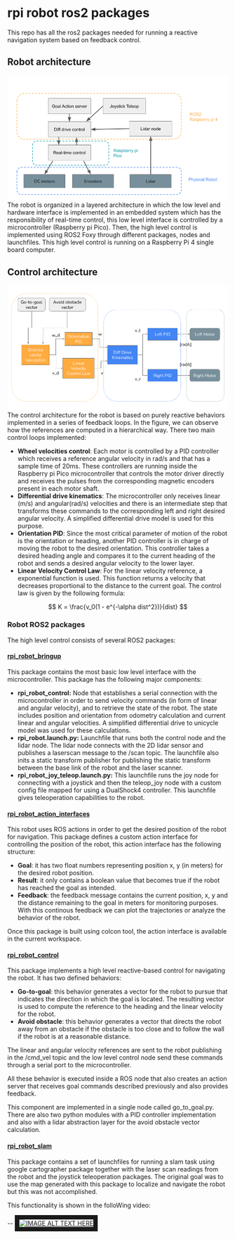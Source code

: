 # rpi robot ros2 packages
This repo has all the ros2 packages needed for running a reactive navigation system based 
on feedback control.

## Robot architecture
![architecture](img/arquitectura.png)
The robot is organized in a layered architecture in which the low level and hardware interface is implemented
in an embedded system which has the responsibility of real-time control, this low level interface is controlled by a 
microcontroller (Raspberry pi Pico). Then, the high level control is implemented using ROS2 Foxy through different packages, nodes
and launchfiles. This high level control is running on a Raspberry Pi 4 single board computer.

## Control architecture
![control](img/control.png)
The control architecture for the robot is based on purely reactive behaviors implemented in a series of feedback loops.
In the figure, we can observe how the references are computed in a hierarchical way. There two main control loops implemented:

  - **Wheel velocities control**: Each motor is controlled by a PID controller which receives a reference angular velocity in rad/s and that has a sample time of 20ms. These controllers are running inside the Raspberry pi Pico microcontroller that controls the motor driver directly and receives the pulses from the corresponding magnetic encoders present in each motor shaft.
  - **Differential drive kinematics**: The microcontroller only receives linear (m/s) and angular(rad/s) velocities and there is an intermediate step that transforms these commands to the corresponding left and right desired angular velocity. A simplified differential drive model is used for this purpose.
  - **Orientation PID**: Since the most critical parameter of motion of the robot is the orientation or heading, another PID controller is in charge of moving the robot to the desired orientation. This controller takes a desired heading angle and compares it to the current heading of the robot and sends a desired angular velocity to the lower layer.
  - **Linear Velocity Control Law**: For the linear velocity reference, a exponential function is used. This function returns a velocity that decreases proportional to the distance to the current goal. The control law is given by the following formula:
  
  $$
  K = \frac{v_0(1 - e^{-\alpha dist^2})}{dist}
  $$
### Robot ROS2 packages
The high level control consists of several ROS2 packages:

#### [rpi_robot_bringup](rpi_robot_bringup)
This package contains the most basic low level interface with the microcontroller. This package has the following 
major components:

  - **rpi_robot_control:** Node that establishes a serial connection with the microcontroller in order to send velocity commands
  (in form of linear and angular velocity), and to retrieve the state of the robot. The state includes position and orientation from odometry calculation and current linear and angular velocities. A simplified differential drive to unicycle model was used for these calculations.
  - **rpi_robot.launch.py:** Launchfile that runs both the control node and the lidar node. The lidar node connects with the 2D lidar sensor and publishes a laserscan message to the /scan topic. The launchfile also inits a static transform publisher for publishing the static transform between the base link of the robot and the laser scanner.
  - **rpi_robot_joy_teleop.launch.py:** This launchfile runs the joy node for connecting with a joystick and then the teleop_joy node with a custom config file mapped for using a DualShock4 controller. This launchfile gives teleoperation capabilities to the robot.

#### [rpi_robot_action_interfaces](rpi_robot_action_interfaces)
This robot uses ROS actions in order to get the desired position of the robot for navigation. This package defines a custom action interface for controlling the position of the robot, this action interface has the following structure:

  - **Goal**: it has two float numbers representing position x, y (in meters) for the desired robot position.
  - **Result**: it only contains a boolean value that becomes true if the robot has reached the goal as intended.
  - **Feedback**: the feedback message contains the current position, x, y and the distance remaining to the goal in meters for monitoring purposes. With this continous feedback we can plot the trajectories or analyze the behavior of the robot.

Once this package is built using colcon tool, the action interface is available in the current workspace.

#### [rpi_robot_control](rpi_robot_control)
This package implements a high level reactive-based control for navigating the robot. It has two defined behaviors:

  - **Go-to-goal**: this behavior generates a vector for the robot to pursue that indicates the direction in which the goal is located. The resulting vector is used to compute the reference to the heading and the linear velocity for the robot. 
  - **Avoid obstacle**: this behavior generates a vector that directs the robot away from an obstacle if the obstacle is too close and to follow the wall if the robot is at a reasonable distance.

The linear and angular velocity references are sent to the robot publishing in the /cmd_vel topic and the low level control node send these commands through a serial port to the microcontroller.

All these behavior is executed inside a ROS node that also creates an action server that receives goal commands described previously and also provides feedback. 

This component are implemented in a single node called go_to_goal.py. There are also two python modules with a PID controller implementation and also with a lidar abstraction layer for the avoid obstacle vector calculation.


#### [rpi_robot_slam](rpi_robot_slam)
This package contains a set of launchfiles for running a slam task using google cartographer package together with the laser scan readings from the robot and the joystick teleoperation packages. The original goal was to use the map generated with this package to localize and navigate the robot but this was not accomplished.

This functionality is shown in the folloWing video:

--
<a href="http://www.youtube.com/watch?feature=player_embedded&v=axCvY-ANDVI
" target="_blank"><img src="http://img.youtube.com/vi/axCvY-ANDVI/0.jpg" 
alt="IMAGE ALT TEXT HERE" width="240" height="180" border="10" /></a>
